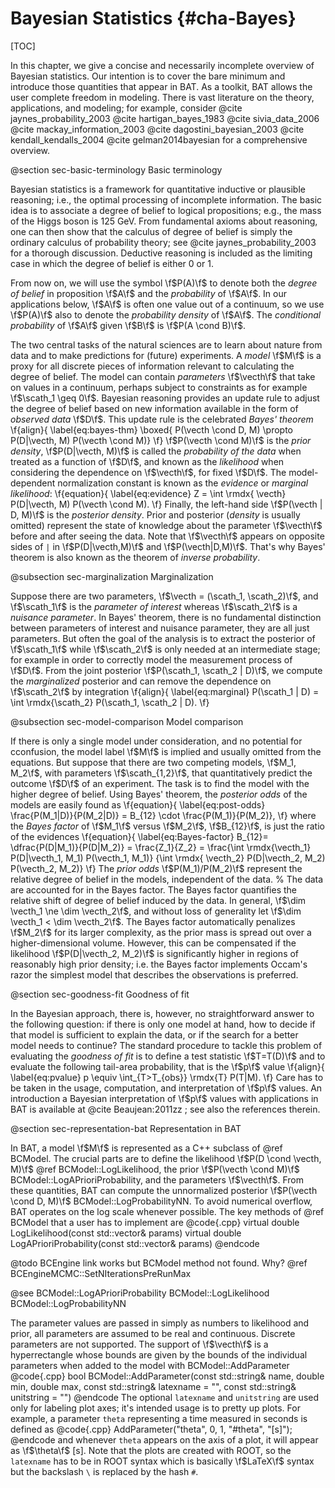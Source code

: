 Bayesian Statistics {#cha-Bayes}
===================
<!-- @page sec:Bayes Bayesian Statistics -->
[TOC]

In this chapter, we give a concise and necessarily incomplete overview
of Bayesian statistics. Our intention is to cover the bare minimum and
introduce those quantities that appear in BAT. As a toolkit, BAT
allows the user complete freedom in modeling. There is vast literature
on the theory, applications, and modeling; for example, consider
@cite jaynes_probability_2003
@cite hartigan_bayes_1983
@cite sivia_data_2006
@cite mackay_information_2003
@cite dagostini_bayesian_2003
@cite kendall_kendalls_2004
@cite gelman2014bayesian
for a comprehensive overview.

@section sec-basic-terminology Basic terminology
<!-- Basic terminology {#sec-basic-terminology} -->
<!-- ## Basic terminology {#sec-basic-terminology} -->

Bayesian statistics is a framework for quantitative inductive or
plausible reasoning; i.e., the optimal processing of incomplete
information. The basic idea is to associate a degree of belief to
logical propositions; e.g., the mass of the Higgs boson is 125
GeV. From fundamental axioms about reasoning, one can then show that
the calculus of degree of belief is simply the ordinary calculus of
probability theory; see @cite jaynes_probability_2003 for a thorough
discussion. Deductive reasoning is included as the limiting case in
which the degree of belief is either 0 or 1.

From now on, we will use the symbol \f$P(A)\f$ to denote both the *degree
of belief* in proposition \f$A\f$ and the *probability* of \f$A\f$. In our
applications below, \f$A\f$ is often one value out of a continuum, so we
use \f$P(A)\f$ also to denote the *probability density* of \f$A\f$.  The
*conditional probability* of \f$A\f$ given \f$B\f$ is \f$P(A \cond B)\f$.

The two central tasks of the natural sciences are to learn about
nature from data and to make predictions for (future) experiments. A
*model* \f$M\f$ is a proxy for all discrete pieces of information
relevant to calculating the degree of belief. The model can contain
*parameters* \f$\vecth\f$ that take on values in a continuum, perhaps
subject to constraints as for example \f$\scath_1 \geq 0\f$. Bayesian
reasoning provides an update rule to adjust the degree of belief based
on new information available in the form of *observed data*
\f$D\f$. This update rule is the celebrated *Bayes' theorem*
\f{align}{ \label{eq:bayes-thm} \boxed{ P(\vecth \cond D, M) \propto
P(D|\vecth, M) P(\vecth \cond M)} \f} \f$P(\vecth \cond M)\f$ is the
*prior density*, \f$P(D|\vecth, M)\f$ is called the *probability of
the data* when treated as a function of \f$D\f$, and known as the
*likelihood* when considering the dependence on \f$\vecth\f$, for
fixed \f$D\f$. The model-dependent normalization constant is known as
the *evidence* or *marginal likelihood*: \f{equation}{
\label{eq:evidence} Z = \int \rmdx{ \vecth} P(D|\vecth, M) P(\vecth
\cond M).  \f} Finally, the left-hand side \f$P(\vecth | D, M)\f$ is
the *posterior density*. Prior and posterior (*density* is usually
omitted) represent the state of knowledge about the parameter
\f$\vecth\f$ before and after seeing the data. Note that \f$\vecth\f$
appears on opposite sides of `|` in \f$P(D|\vecth,M)\f$ and
\f$P(\vecth|D,M)\f$. That's why Bayes' theorem is also known as the
theorem of *inverse probability*.

@subsection sec-marginalization Marginalization

Suppose there are two parameters, \f$\vecth = (\scath_1, \scath_2)\f$, and
\f$\scath_1\f$ is the *parameter of interest* whereas \f$\scath_2\f$ is a
*nuisance parameter*. In Bayes' theorem, there is no fundamental
distinction between parameters of interest and nuisance parameter,
they are all just parameters. But often the goal of the analysis is to
extract the posterior of \f$\scath_1\f$ while \f$\scath_2\f$ is only needed at
an intermediate stage; for example in order to correctly model the
measurement process of \f$D\f$. From the joint posterior \f$P(\scath_1,
\scath_2 | D)\f$, we compute the *marginalized* posterior and can
remove the dependence on \f$\scath_2\f$ by integration
\f{align}{
  \label{eq:marginal}
  P(\scath_1 | D) = \int \rmdx{\scath_2} P(\scath_1, \scath_2 | D).
\f}

@subsection sec-model-comparison Model comparison

If there is only a single model under consideration, and no potential for
cconfusion, the model label \f$M\f$ is implied and usually omitted from the
equations. But suppose that there are two competing models, \f$M_1, M_2\f$, with
parameters \f$\scath_{1,2}\f$, that quantitatively predict the outcome \f$D\f$ of an
experiment. The task is to find the model with the higher degree of
belief. Using Bayes' theorem, the *posterior odds* of the models are easily
found as
\f{equation}{
  \label{eq:post-odds}
  \frac{P(M_1|D)}{P(M_2|D)}
   = B_{12}  \cdot  \frac{P(M_1)}{P(M_2)},
\f}
 where the *Bayes factor* of \f$M_1\f$ versus \f$M_2\f$, \f$B_{12}\f$, is just the ratio
of the evidences
\f{equation}{
  \label{eq:Bayes-factor}
  B_{12}= \dfrac{P(D|M_1)}{P(D|M_2)} = \frac{Z_1}{Z_2}
  = \frac{\int \rmdx{\vecth_1} P(D|\vecth_1, M_1) P(\vecth_1, M_1)}
  {\int \rmdx{ \vecth_2} P(D|\vecth_2, M_2) P(\vecth_2, M_2)}
\f}
The *prior odds* \f$P(M_1)/P(M_2)\f$ represent the relative degree of belief
in the models, independent of the data.
% The data are accounted for in the Bayes factor.
The Bayes factor quantifies the relative shift of degree of belief
induced by the data. In general, \f$\dim \vecth_1 \ne \dim \vecth_2\f$,
and without loss of generality let \f$\dim \vecth_1 < \dim
\vecth_2\f$. The Bayes factor automatically penalizes \f$M_2\f$ for its
larger complexity, as the prior mass is spread out over a
higher-dimensional volume. However, this can be compensated if the
likelihood \f$P(D|\vecth_2, M_2)\f$ is significantly higher in regions of
reasonably high prior density; i.e. the Bayes factor implements
Occam's razor the simplest model that describes the observations is
preferred.

@section sec-goodness-fit Goodness of fit

In the Bayesian
approach, there is, however, no straightforward answer to the
following question: if there is only one model at hand, how to decide
if that model is sufficient to explain the data, or if the search for
a better model needs to continue?  The standard procedure to tackle
this problem of evaluating the *goodness of fit* is to define a
test statistic \f$T=T(D)\f$ and to evaluate the following tail-area
probability, that is the \f$p\f$ value
\f{align}{
  \label{eq:pvalue}
  p \equiv \int_{T>T_{obs}} \rmdx{T} P(T|M).
\f}
Care has to be taken in the usage, computation, and interpretation of
\f$p\f$ values. An introduction a Bayesian interpretation of \f$p\f$ values
with applications in BAT is available at @cite Beaujean:2011zz ; see
also the references therein.

@section sec-representation-bat Representation in BAT

In BAT, a model \f$M\f$ is represented as a C++ subclass of @ref
BCModel. The crucial parts are to define the likelihood \f$P(D \cond
\vecth, M)\f$ @ref BCModel::LogLikelihood, the prior \f$P(\vecth \cond
M)\f$ BCModel::LogAPrioriProbability, and the parameters
\f$\vecth\f$. From these quantities, BAT can compute the unnormalized
posterior \f$P(\vecth \cond D, M)\f$ BCModel::LogProbabilityNN. To
avoid numerical overflow, BAT operates on the log scale whenever
possible.  The key methods of @ref BCModel that a user has to
implement are
@code{.cpp}
    virtual double LogLikelihood(const std::vector<double>& params)
    virtual double LogAPrioriProbability(const std::vector<double>& params)
@endcode

@todo BCEngine link works but BCModel method not found. Why? @ref BCEngineMCMC::SetNIterationsPreRunMax

@see BCModel::LogAPrioriProbability BCModel::LogLikelihood BCModel::LogProbabilityNN

The parameter values are passed in simply as numbers to likelihood and
prior, all parameters are assumed to be real and continuous. Discrete
parameters are not supported. The support of \f$\vecth\f$ is a
hyperrectangle whose bounds are given by the bounds of the individual
parameters when added to the model with BCModel::AddParameter
@code{.cpp}
    bool BCModel::AddParameter(const std::string& name, double min, double max,
                               const std::string& latexname = "",
                               const std::string& unitstring = "")
@endcode
The optional `latexname` and `unitstring` are used only
for labeling plot axes; it's intended usage is to pretty up plots. For
example, a parameter `theta` representing a time measured in
seconds is defined as
@code{.cpp}
    AddParameter("theta", 0, 1, "#theta", "[s]");
@endcode
and whenever `theta` appears on the axis of a plot, it will appear as
\f$\theta\f$ [s]. Note that the plots are created with ROOT, so the
`latexname` has to be in ROOT syntax which is basically \f$LaTeX\f$
syntax but the backslash `\` is replaced by the hash `#`.
